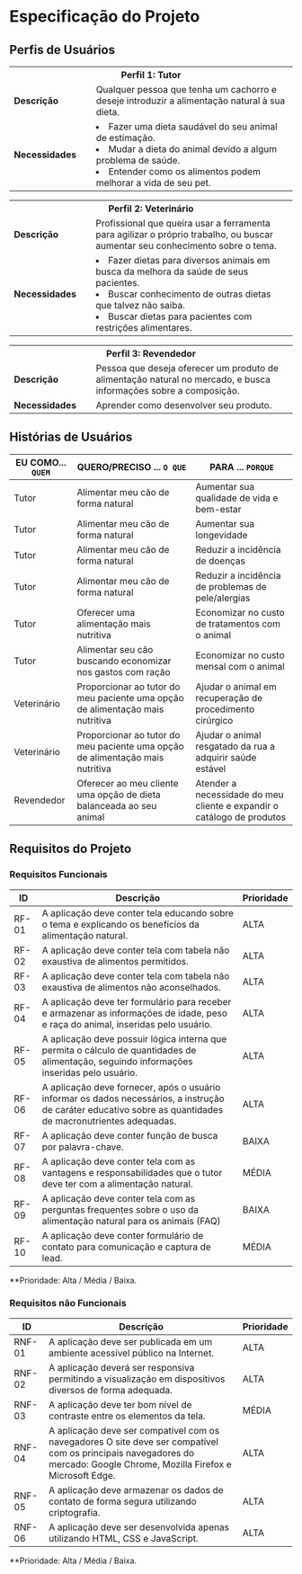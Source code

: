 # Especificação do Projeto

## Perfis de Usuários

<table>
<tbody>
<tr align=center>
<th colspan="2">Perfil 1: Tutor</th>
</tr>
<tr>
<td width="150px"><b>Descrição</b></td>
<td width="600px">Qualquer pessoa que tenha um cachorro e deseje introduzir a alimentação natural à sua dieta.</td>
</tr>
<tr>
<td><b>Necessidades</b></td>
<td>
  <li>Fazer uma dieta saudável do seu animal de estimação.</li>
  <li>Mudar a dieta do animal devido a algum problema de saúde.</li>
  <li>Entender como os alimentos podem melhorar a vida de seu pet.</li>
</td>
</tr>
</tbody>
</table>

<table>
<tbody>
<tr align=center>
<th colspan="2">Perfil 2: Veterinário </th>
</tr>
<tr>
<td width="150px"><b>Descrição</b></td>
<td width="600px">Profissional que queira usar a ferramenta para agilizar o próprio trabalho, ou buscar aumentar seu conhecimento sobre o tema.</td>
</tr>
<tr>
<td><b>Necessidades</b></td>
<td>
  <li>Fazer dietas para diversos animais em busca da melhora da saúde de seus pacientes.</li>
  <li>Buscar conhecimento de outras dietas que talvez não saiba.</li>
  <li>Buscar dietas para pacientes com restrições alimentares.</li>
</td>
</tr>
</tbody>
</table>

<table>
<tbody>
<tr align=center>
<th colspan="2">Perfil 3: Revendedor </th>
</tr>
<tr>
<td width="150px"><b>Descrição</b></td>
<td width="600px">Pessoa que deseja oferecer um produto de alimentação natural no mercado, e busca informações sobre a composição.</td>
</tr>
<tr>
<td><b>Necessidades</b></td>
<td>Aprender como desenvolver seu produto.</td>
</tr>
</tbody>
</table>

## Histórias de Usuários

|EU COMO... `QUEM`   | QUERO/PRECISO ... `O QUE` |PARA ... `PORQUE`                 |
|--------------------|---------------------------|----------------------------------|
| Tutor              | Alimentar meu cão de forma natural| Aumentar sua qualidade de vida e bem-estar|
| Tutor              | Alimentar meu cão de forma natural| Aumentar sua longevidade|
| Tutor              | Alimentar meu cão de forma natural| Reduzir a incidência de doenças|
| Tutor              | Alimentar meu cão de forma natural| Reduzir a incidência de problemas de pele/alergias|
| Tutor              | Oferecer uma alimentação mais nutritiva| Economizar no custo de tratamentos com o animal|
| Tutor              | Alimentar seu cão buscando economizar nos gastos com ração| Economizar no custo mensal com o animal |
| Veterinário        | Proporcionar ao tutor do meu paciente uma opção de alimentação mais nutritiva| Ajudar o animal em recuperação de procedimento cirúrgico|
| Veterinário        | Proporcionar ao tutor do meu paciente uma opção de alimentação mais nutritiva| Ajudar o animal resgatado da rua a adquirir saúde estável|
| Revendedor         | Oferecer ao meu cliente uma opção de dieta balanceada ao seu animal| Atender a necessidade do meu cliente e expandir o catálogo de produtos|

## Requisitos do Projeto

### Requisitos Funcionais

|ID    | Descrição                | Prioridade |
|-------|---------------------------------|----|
| RF-01 |A aplicação deve conter tela educando sobre o tema e explicando os benefícios da alimentação natural.| ALTA | 
| RF-02 |A aplicação deve conter tela com tabela não exaustiva de alimentos permitidos.| ALTA |
| RF-03 |A aplicação deve conter tela com tabela não exaustiva de alimentos não aconselhados. | ALTA |
| RF-04 |A aplicação deve ter formulário para receber e armazenar as informações de idade, peso e raça do animal, inseridas pelo usuário.| ALTA |
| RF-05 |A aplicação deve possuir lógica interna que permita o cálculo de quantidades de alimentação, seguindo informações inseridas pelo usuário. | ALTA |
| RF-06 |A aplicação deve fornecer, após o usuário informar os dados necessários, a instrução de caráter educativo sobre as quantidades de macronutrientes adequadas.| ALTA |
| RF-07 |A aplicação deve conter função de busca por palavra-chave.| BAIXA |
| RF-08 |A aplicação deve conter tela com as vantagens e responsabilidades que o tutor deve ter com a alimentação natural.| MÉDIA |
| RF-09 |A aplicação deve conter tela com as perguntas frequentes sobre o uso da alimentação natural para os animais (FAQ) | BAIXA |
| RF-10 |A aplicação deve conter formulário de contato para comunicação e captura de lead.| MÉDIA |

**Prioridade: Alta / Média / Baixa. 

### Requisitos não Funcionais

|ID      | Descrição               |Prioridade |
|--------|-------------------------|----|
| RNF-01 |A aplicação deve ser publicada em um ambiente acessível público na Internet.| ALTA |
| RNF-02 |A aplicação deverá ser responsiva permitindo a visualização em dispositivos diversos de forma adequada.| ALTA | 
| RNF-03 |A aplicação deve ter bom nível de contraste entre os elementos da tela.| MÉDIA | 
| RNF-04 |A aplicação deve ser compatível com os navegadores O site deve ser compatível com os principais navegadores do mercado: Google Chrome, Mozilla Firefox e Microsoft Edge.| ALTA | 
| RNF-05 |A aplicação deve armazenar os dados de contato de forma segura utilizando criptografia.| ALTA |
| RNF-06 |A aplicação deve ser desenvolvida apenas utilizando HTML, CSS e JavaScript.| ALTA | 
 

**Prioridade: Alta / Média / Baixa. 


